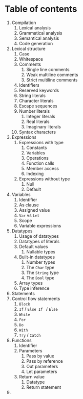 # Table of contents

1. Compilation
   1. Lexical analysis
   2. Grammatical analysis
   3. Semantical analysis
   4. Code generation
2. Lexical structure
   1. Case
   2. Whitespace
   3. Comments
      1. Single line comments
      2. Weak multiline comments
      3. Strict multiline comments
   4. Identifiers
   5. Reserved keywords
   6. String literals
   7. Character literals
   8. Escape sequences
   9. Number literals
      1. Integer literals
      2. Real literals
      3. Imaginary literals
   10. Syntax characters
3. Expressions
   1. Expressions with type
      1. Constants
      2. Variables
      3. Operations
      4. Function calls
      5. Member access
      6. Indexing
   2. Expressions without type
      1. Null
      2. Default
4. Variables
   1. Identifier
   2. As clause
   3. Assigned value
   4. `Var` vs `Let`
   5. Scope
   6. Variable expressions
5. Datatypes
   1. Usage of datatypes
   2. Datatypes of literals
   3. Default values
      1. Nullable types
   4. Built-in datatypes
      1. Number types
      2. The `Char` type
      3. The `String` type
      4. The `Bool` type
   5. Array types
   6. Type inference
6. Statements
7. Control flow statements
   1. `Block`
   2. `If` / `Else If ` / `Else`
   3. `While`
   4. `For`
   5. `Do`
   6. `With`
   7. `Try` / `Catch`
8. Functions
   1. Identifier
   2. Parameters
      1. Pass by value
      2. Pass by reference
      3. Out parameters
      4. Let parameters
   3. Return value
      1. Datatype
      2. Return statement
9. 

